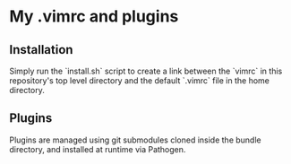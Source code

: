 <h1>My .vimrc and plugins</h1>
<h2>Installation</h2>
Simply run the `install.sh` script to create a link between the `vimrc` in this repository's top level directory and the default `.vimrc` file in the home directory.
<h2>Plugins</h2>
Plugins are managed using git submodules cloned inside the bundle directory, and installed at runtime via Pathogen.
